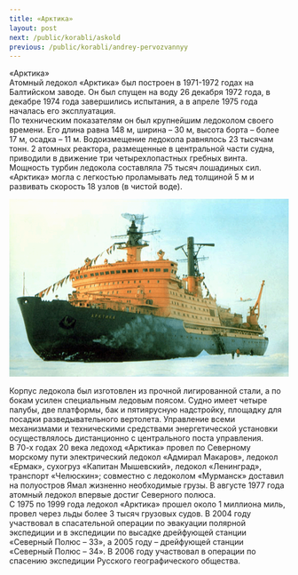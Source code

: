 ```yaml
---
title: «Арктика»
layout: post
next: /public/korabli/askold
previous: /public/korabli/andrey-pervozvannyy
---
```


«Арктика»  
Атомный ледокол «Арктика» был построен в 1971-1972 годах на Балтийском заводе. Он был спущен на воду 26 декабря 1972 года, в декабре 1974 года завершились испытания, а в апреле 1975 года началась его эксплуатация.   
По техническим показателям он был крупнейшим ледоколом своего времени. Его длина равна 148 м, ширина – 30 м, высота борта – более 17 м, осадка – 11 м. Водоизмещение ледокола равнялось 23 тысячам тонн. 2 атомных реактора, размещенные в центральной части судна, приводили в движение три четырехлопастных гребных винта. Мощность турбин ледокола составляла 75 тысяч лошадиных сил. «Арктика» могла с легкостью проламывать лед толщиной 5 м и развивать скорость 18 узлов (в чистой воде).  
  

![](/assets/img/arktika.gif)  

  
Корпус ледокола был изготовлен из прочной лигированной стали, а по бокам усилен специальным ледовым поясом. Судно имеет четыре палубы, две платформы, бак и пятиярусную надстройку, площадку для посадки разведывательного вертолета. Управление всеми механизмами и техническими средствами энергетической установки осуществлялось дистанционно с центрального поста управления.  
В 70-х годах 20 века ледоход «Арктика» провел по Северному морскому пути электрический ледокол «Адмирал Макаров», ледокол «Ермак», сухогруз «Капитан Мышевский», ледокол «Ленинград», транспорт «Челюскин»; совместно с ледоколом «Мурманск» доставил на полуостров Ямал жизненно необходимые грузы. В августе 1977 года атомный ледокол впервые достиг Северного полюса.   
С 1975 по 1999 года ледокол «Арктика» прошел около 1 миллиона миль, провел через льды более 3 тысяч грузовых судов. В 2004 году участвовал в спасательной операции по эвакуации полярной экспедиции и в экспедиции по высадке дрейфующей станции «Северный Полюс – 33», а 2005 году – дрейфующей станции «Северный Полюс – 34». В 2006 году участвовал в операции по спасению экспедиции Русского географического общества.